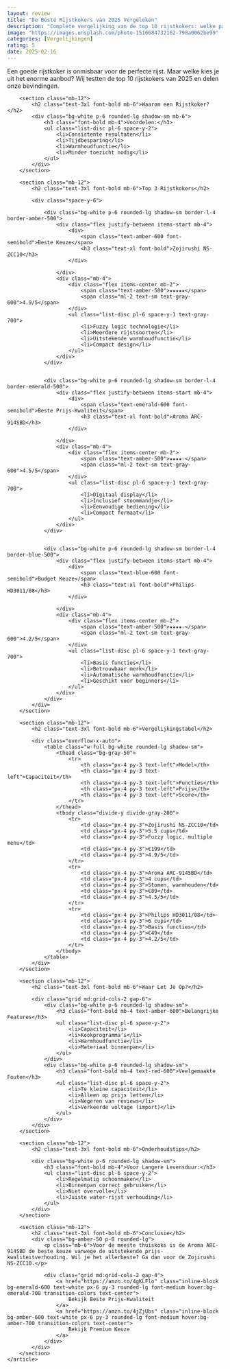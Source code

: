 ```yaml
---
layout: review
title: "De Beste Rijstkokers van 2025 Vergeleken"
description: "Complete vergelijking van de top 10 rijstkokers: welke past het beste bij jouw keuken?"
image: "https://images.unsplash.com/photo-1516684732162-798a0062be99"
categories: [Vergelijkingen]
rating: 5
date: 2025-02-16
---
```


<main class="container mx-auto px-4 py-12 max-w-4xl">
    <article class="prose prose-lg max-w-none">
        <div class="mb-12">
            <p class="text-xl leading-relaxed">
                Een goede rijstkoker is onmisbaar voor de perfecte rijst. Maar welke kies je uit het enorme aanbod? Wij testten de top 10 rijstkokers van 2025 en delen onze bevindingen.
            </p>
        </div>

        <section class="mb-12">
            <h2 class="text-3xl font-bold mb-6">Waarom een Rijstkoker?</h2>
            <div class="bg-white p-6 rounded-lg shadow-sm mb-6">
                <h3 class="font-bold mb-4">Voordelen:</h3>
                <ul class="list-disc pl-6 space-y-2">
                    <li>Consistente resultaten</li>
                    <li>Tijdbesparing</li>
                    <li>Warmhoudfunctie</li>
                    <li>Minder toezicht nodig</li>
                </ul>
            </div>
        </section>

        <section class="mb-12">
            <h2 class="text-3xl font-bold mb-6">Top 3 Rijstkokers</h2>
            
            <div class="space-y-6">
          
                <div class="bg-white p-6 rounded-lg shadow-sm border-l-4 border-amber-500">
                    <div class="flex justify-between items-start mb-4">
                        <div>
                            <span class="text-amber-600 font-semibold">Beste Keuze</span>
                            <h3 class="text-xl font-bold">Zojirushi NS-ZCC10</h3>
                        </div>
                      
                    </div>
                    <div class="mb-4">
                        <div class="flex items-center mb-2">
                            <span class="text-amber-500">★★★★★</span>
                            <span class="ml-2 text-sm text-gray-600">4.9/5</span>
                        </div>
                        <ul class="list-disc pl-6 space-y-1 text-gray-700">
                            <li>Fuzzy logic technologie</li>
                            <li>Meerdere rijstsoorten</li>
                            <li>Uitstekende warmhoudfunctie</li>
                            <li>Compact design</li>
                        </ul>
                    </div>
                </div>

           
                <div class="bg-white p-6 rounded-lg shadow-sm border-l-4 border-emerald-500">
                    <div class="flex justify-between items-start mb-4">
                        <div>
                            <span class="text-emerald-600 font-semibold">Beste Prijs-Kwaliteit</span>
                            <h3 class="text-xl font-bold">Aroma ARC-914SBD</h3>
                        </div>
                     
                    </div>
                    <div class="mb-4">
                        <div class="flex items-center mb-2">
                            <span class="text-amber-500">★★★★☆</span>
                            <span class="ml-2 text-sm text-gray-600">4.5/5</span>
                        </div>
                        <ul class="list-disc pl-6 space-y-1 text-gray-700">
                            <li>Digitaal display</li>
                            <li>Inclusief stoommandje</li>
                            <li>Eenvoudige bediening</li>
                            <li>Compact formaat</li>
                        </ul>
                    </div>
                </div>

             
                <div class="bg-white p-6 rounded-lg shadow-sm border-l-4 border-blue-500">
                    <div class="flex justify-between items-start mb-4">
                        <div>
                            <span class="text-blue-600 font-semibold">Budget Keuze</span>
                            <h3 class="text-xl font-bold">Philips HD3011/08</h3>
                        </div>
                       
                    </div>
                    <div class="mb-4">
                        <div class="flex items-center mb-2">
                            <span class="text-amber-500">★★★★☆</span>
                            <span class="ml-2 text-sm text-gray-600">4.2/5</span>
                        </div>
                        <ul class="list-disc pl-6 space-y-1 text-gray-700">
                            <li>Basis functies</li>
                            <li>Betrouwbaar merk</li>
                            <li>Automatische warmhoudfunctie</li>
                            <li>Geschikt voor beginners</li>
                        </ul>
                    </div>
                </div>
            </div>
        </section>

        <section class="mb-12">
            <h2 class="text-3xl font-bold mb-6">Vergelijkingstabel</h2>
            
            <div class="overflow-x-auto">
                <table class="w-full bg-white rounded-lg shadow-sm">
                    <thead class="bg-gray-50">
                        <tr>
                            <th class="px-4 py-3 text-left">Model</th>
                            <th class="px-4 py-3 text-left">Capaciteit</th>
                            <th class="px-4 py-3 text-left">Functies</th>
                            <th class="px-4 py-3 text-left">Prijs</th>
                            <th class="px-4 py-3 text-left">Score</th>
                        </tr>
                    </thead>
                    <tbody class="divide-y divide-gray-200">
                        <tr>
                            <td class="px-4 py-3">Zojirushi NS-ZCC10</td>
                            <td class="px-4 py-3">5.5 cups</td>
                            <td class="px-4 py-3">Fuzzy logic, multiple menu</td>
                            <td class="px-4 py-3">€199</td>
                            <td class="px-4 py-3">4.9/5</td>
                        </tr>
                        <tr>
                            <td class="px-4 py-3">Aroma ARC-914SBD</td>
                            <td class="px-4 py-3">4 cups</td>
                            <td class="px-4 py-3">Stomen, warmhouden</td>
                            <td class="px-4 py-3">€89</td>
                            <td class="px-4 py-3">4.5/5</td>
                        </tr>
                        <tr>
                            <td class="px-4 py-3">Philips HD3011/08</td>
                            <td class="px-4 py-3">6 cups</td>
                            <td class="px-4 py-3">Basis functies</td>
                            <td class="px-4 py-3">€49</td>
                            <td class="px-4 py-3">4.2/5</td>
                        </tr>
                    </tbody>
                </table>
            </div>
        </section>

        <section class="mb-12">
            <h2 class="text-3xl font-bold mb-6">Waar Let Je Op?</h2>
            
            <div class="grid md:grid-cols-2 gap-6">
                <div class="bg-white p-6 rounded-lg shadow-sm">
                    <h3 class="font-bold mb-4 text-amber-600">Belangrijke Features</h3>
                    <ul class="list-disc pl-6 space-y-2">
                        <li>Capaciteit</li>
                        <li>Kookprogramma's</li>
                        <li>Warmhoudfunctie</li>
                        <li>Materiaal binnenpan</li>
                    </ul>
                </div>
                <div class="bg-white p-6 rounded-lg shadow-sm">
                    <h3 class="font-bold mb-4 text-red-600">Veelgemaakte Fouten</h3>
                    <ul class="list-disc pl-6 space-y-2">
                        <li>Te kleine capaciteit</li>
                        <li>Alleen op prijs letten</li>
                        <li>Negeren van reviews</li>
                        <li>Verkeerde voltage (import)</li>
                    </ul>
                </div>
            </div>
        </section>

        <section class="mb-12">
            <h2 class="text-3xl font-bold mb-6">Onderhoudstips</h2>
            
            <div class="bg-white p-6 rounded-lg shadow-sm">
                <h3 class="font-bold mb-4">Voor Langere Levensduur:</h3>
                <ul class="list-disc pl-6 space-y-2">
                    <li>Regelmatig schoonmaken</li>
                    <li>Binnenpan correct gebruiken</li>
                    <li>Niet overvolle</li>
                    <li>Juiste water-rijst verhouding</li>
                </ul>
            </div>
        </section>

        <section class="mb-12">
            <h2 class="text-3xl font-bold mb-6">Conclusie</h2>
            <div class="bg-amber-50 p-8 rounded-lg">
                <p class="mb-6">Voor de meeste thuiskoks is de Aroma ARC-914SBD de beste keuze vanwege de uitstekende prijs-kwaliteitverhouding. Wil je het allerbeste? Ga dan voor de Zojirushi NS-ZCC10.</p>
                
                <div class="grid md:grid-cols-2 gap-4">
                    <a href="https://amzn.to/4gKLFlo" class="inline-block bg-emerald-600 text-white px-6 py-3 rounded-lg font-medium hover:bg-emerald-700 transition-colors text-center">
                        Bekijk Beste Prijs-Kwaliteit
                    </a>
                    <a href="https://amzn.to/4jZjUbs" class="inline-block bg-amber-600 text-white px-6 py-3 rounded-lg font-medium hover:bg-amber-700 transition-colors text-center">
                        Bekijk Premium Keuze
                    </a>
                </div>
            </div>
        </section>
    </article>
</main>